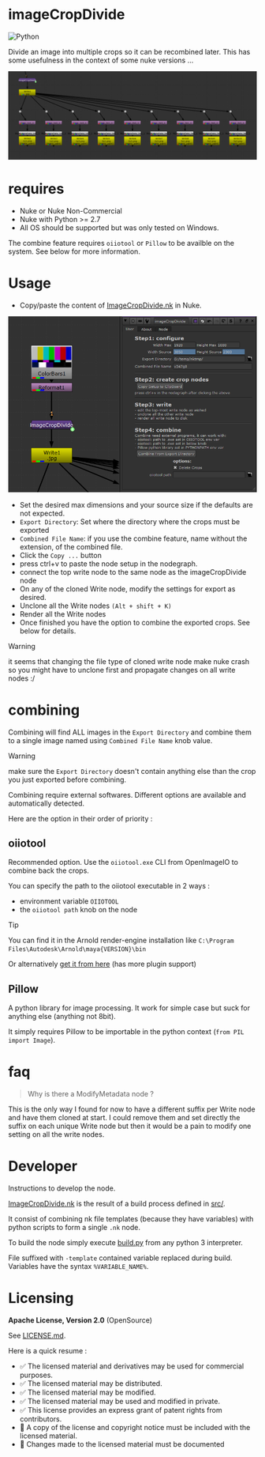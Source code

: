 # imageCropDivide

![Python](https://img.shields.io/badge/Python-2.7+-4f4f4f?labelColor=3776ab&logo=python&logoColor=FED142)

Divide an image into multiple crops so it can be recombined later. This has some
usefulness in the context of some nuke versions ...

![screenshot of the nodegraph in nuke](doc/img/nodegraph-cover.png)

# requires

- Nuke or Nuke Non-Commercial
- Nuke with Python >= 2.7
- All OS should be supported but was only tested on Windows.

The combine feature requires `oiiotool` or `Pillow` to be availble on the
system. See below for more information.

# Usage

- Copy/paste the content of [ImageCropDivide.nk](ImageCropDivide.nk) in Nuke.

![screenshot of the node in nuke](doc/img/node-img.png)

- Set the desired max dimensions and your source size if the defaults are not expected.
- `Export Directory`: Set where the directory where the crops must be exported
- `Combined File Name`: if you use the combine feature, name without the extension, of the combined file.
- Click the `Copy ...` button
- press ctrl+v to paste the node setup in the nodegraph.
- connect the top write node to the same node as the imageCropDivide node
- On any of the cloned Write node, modify the settings for export as desired.
- Unclone all the Write nodes `(Alt + shift + K)`
- Render all the Write nodes
- Once finished you have the option to combine the exported crops. See below
for details.

> [!WARNING] 
> it seems that changing the file type of cloned write node make nuke crash
> so you might have to unclone first and propagate changes on all write nodes :/

# combining

Combining will find ALL images in the `Export Directory` and combine them to
a single image named using `Combined File Name` knob value.

> [!WARNING] 
> make sure the `Export Directory` doesn't contain anything else than
> the crop you just exported before combining.

Combining require external softwares. Different options are available and
automatically detected.

Here are the option in their order of priority :

## oiiotool

Recommended option. Use the `oiiotool.exe` CLI from OpenImageIO to combine back the crops.

You can specify the path to the oiiotool executable in 2 ways :
- environment variable `OIIOTOOL`
- the `oiiotool path` knob on the node

> [!TIP]
> You can find it in the Arnold render-engine installation like 
> `C:\Program Files\Autodesk\Arnold\maya{VERSION}\bin`
>
> Or alternatively [get it from here](https://www.patreon.com/posts/openimageio-oiio-63609827) (has more plugin support)


## Pillow

A python library for image processing. It work for simple case but suck 
for anything else (anything not 8bit).

It simply requires Pillow to be importable in the python context (`from PIL import Image`).


# faq

> Why is there a ModifyMetadata node ?

This is the only way I found for now to have a different suffix per Write 
node and have them cloned at start. I could remove them and set directly the 
suffix on each unique Write node but then it would be a pain to modify one setting
on all the write nodes.

# Developer

Instructions to develop the node.

[ImageCropDivide.nk](ImageCropDivide.nk) is the result of a build process defined
in [src/](src).

It consist of combining nk file templates (because they have variables) with
python scripts to form a single `.nk` node.

To build the node simply execute [build.py](src/build.py) from any python 3
interpreter.

File suffixed with `-template` contained variable replaced during build.
Variables have the syntax `%VARIABLE_NAME%`.


# Licensing 

**Apache License, Version 2.0** (OpenSource)

See [LICENSE.md](./LICENSE.md).

Here is a quick resume :

- ✅ The licensed material and derivatives may be used for commercial purposes.
- ✅ The licensed material may be distributed.
- ✅ The licensed material may be modified.
- ✅ The licensed material may be used and modified in private.
- ✅ This license provides an express grant of patent rights from contributors.
- 📏 A copy of the license and copyright notice must be included with the licensed material.
- 📏 Changes made to the licensed material must be documented
